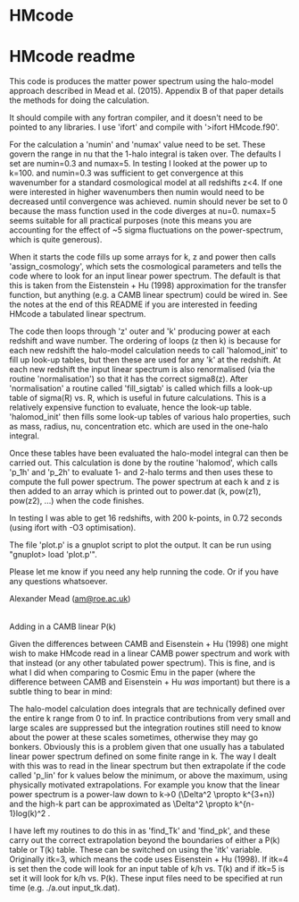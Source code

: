# HMcode
HMcode readme
=============

This code is produces the matter power spectrum using the halo-model approach described in Mead et al. (2015). Appendix B of that paper details the methods for doing the calculation.

It should compile with any fortran compiler, and it doesn't need to be pointed to any libraries. I use 'ifort' and compile with '>ifort HMcode.f90'.

For the calculation a 'numin' and 'numax' value need to be set. These govern the range in nu that the 1-halo integral is taken over. The defaults I set are numin=0.3 and numax=5. In testing I looked at the power up to k=100. and numin=0.3 was sufficient to get convergence at this wavenumber for a standard cosmological model at all redshifts z<4. If one were interested in higher wavenumbers then numin would need to be decreased until convergence was achieved. numin should never be set to 0 because the mass function used in the code diverges at nu=0. numax=5 seems suitable for all practical purposes (note this means you are accounting for the effect of ~5 sigma fluctuations on the power-spectrum, which is quite generous).

When it starts the code fills up some arrays for k, z and power then calls 'assign_cosmology', which sets the cosmological parameters and tells the code where to look for an input linear power spectrum. The default is that this is taken from the Eistenstein + Hu (1998) approximation for the transfer function, but anything (e.g. a CAMB linear spectrum) could be wired in. See  the notes at the end of this README if you are interested in feeding HMcode a tabulated linear spectrum.

The code then loops through 'z' outer and 'k' producing power at each redshift and wave number. The ordering of loops (z then k) is because for each new redshift the halo-model calculation needs to call 'halomod_init' to fill up look-up tables, but then these are used for any 'k' at the redshift. At each new redshift the input linear spectrum is also renormalised (via the routine 'normalisation') so that it has the correct sigma8(z). After 'normalisation' a routine called 'fill_sigtab' is called which fills a look-up table of sigma(R) vs. R, which is useful in future calculations. This is a relatively expensive function to evaluate, hence the look-up table. 'halomod_init' then fills some look-up tables of various halo properties, such as mass, radius, nu, concentration etc. which are used in the one-halo integral.

Once these tables have been evaluated the halo-model integral can then be carried out. This calculation is done by the routine 'halomod', which calls 'p_1h' and 'p_2h' to evaluate 1- and 2-halo terms and then uses these to compute the full power spectrum. The power spectrum at each k and z is then added to an array which is printed out to power.dat (k, pow(z1), pow(z2), ...) when the code finishes. 

In testing I was able to get 16 redshifts, with 200 k-points, in 0.72 seconds (using ifort with -O3 optimisation). 

The file 'plot.p' is a gnuplot script to plot the output. It can be run using "gnuplot> load 'plot.p'".

Please let me know if you need any help running the code. Or if you have any questions whatsoever.

Alexander Mead
(am@roe.ac.uk)

######

Adding in a CAMB linear P(k)

Given the differences between CAMB and Eisenstein + Hu (1998) one might wish to make HMcode read in a linear CAMB power spectrum and work with that instead (or any other tabulated power spectrum). This is fine, and is what I did when comparing to Cosmic Emu in the paper (where the difference between CAMB and Eisenstein + Hu *was* important) but there is a subtle thing to bear in mind:

The halo-model calculation does integrals that are technically defined over the entire k range from 0 to inf. In practice contributions from very small and large scales are suppressed but the integration routines still need to know about the power at these scales sometimes, otherwise they may go bonkers. Obviously this is a problem given that one usually has a tabulated linear power spectrum defined on some finite range in k. The way I dealt with this was to read in the linear spectrum but then extrapolate if the code called 'p_lin' for k values below the minimum, or above the maximum, using physically motivated extrapolations. For example you know that the linear power spectrum is a power-law down to k->0 (\Delta^2 \propto k^{3+n}) and the high-k part can be approximated as \Delta^2 \propto k^{n-1}log(k)^2 . 

I have left my routines to do this in as 'find_Tk' and 'find_pk', and these carry out the correct extrapolation beyond the boundaries of either a P(k) table or T(k) table. These can be switched on using the 'itk' variable. Originally itk=3, which means the code uses Eisenstein + Hu (1998). If itk=4 is set then the code will look for an input table of k/h vs. T(k) and if itk=5 is set it will look for k/h vs. P(k). These input files need to be specified at run time (e.g. ./a.out input_tk.dat).


